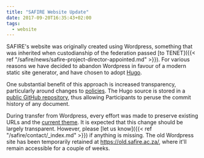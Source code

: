 ```yaml
---
title: "SAFIRE Website Update"
date: 2017-09-20T16:35:43+02:00
tags:
  - website
---
```


SAFIRE's website was originally created using Wordpress, something that was inherited when custodianship of the federation passed [to TENET]({{< ref "/safire/news/safire-project-director-appointed.md" >}}). For various reasons we have decided to abandon Wordpress in favour of a modern static site generator, and have chosen to adopt [Hugo](https://gohugo.io/).

One substantial benefit of this approach is increased transparency, particularly around changes to [policies](/safire/policies/). The Hugo source is
stored in a [public GitHub repository](https://github.com/tenet-ac-za/safire.ac.za-website), thus allowing Participants to peruse the commit history of any document.

During transfer from Wordpress, every effort was made to preserve existing URLs and the [current theme](https://github.com/tenet-ac-za/safire.ac.za-website/tree/master/themes). It is expected that this change should be largely transparent. However, please [let us know]({{< ref "/safire/contact/_index.md" >}}) if anything is missing. The old Wordpress site has been temporarily retained at <https://old.safire.ac.za/>, where it'll remain accessible for a couple of weeks.
